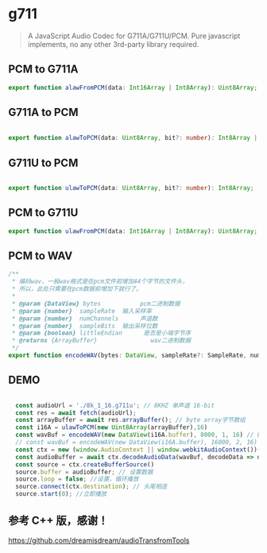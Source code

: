 # g711
> A JavaScript Audio Codec for G711A/G711U/PCM. Pure javascript implements, no any other 3rd-party library required.

## PCM to G711A
``` ts
export function alawFromPCM(data: Int16Array | Int8Array): Uint8Array;

```


## G711A to PCM
``` ts
 
export function alawToPCM(data: Uint8Array, bit?: number): Int8Array | Int16Array;

```
## G711U to PCM
``` ts

export function ulawToPCM(data: Uint8Array, bit?: number): Int8Array;

```
## PCM to G711U
``` ts
export function ulawFromPCM(data: Int16Array | Int8Array): Uint8Array;

```
## PCM to WAV
``` ts
/**
 * 编码wav，一般wav格式是在pcm文件前增加44个字节的文件头，
 * 所以，此处只需要在pcm数据前增加下就行了。
 *
 * @param {DataView} bytes           pcm二进制数据
 * @param {number}  sampleRate  输入采样率
 * @param {number}  numChannels      声道数
 * @param {number}  sampleBits  输出采样位数
 * @param {boolean} littleEndian      是否是小端字节序
 * @returns {ArrayBuffer}               wav二进制数据
 */
export function encodeWAV(bytes: DataView, sampleRate?: SampleRate, numChannels?: NumChannels, sampleBits?: SampleBits, littleEndian?: boolean): ArrayBuffer;

```


## DEMO

``` js

  const audioUrl = './8k_1_16.g711u'; // 8KHZ 单声道 16-bit
  const res = await fetch(audioUrl);
  const arrayBuffer = await res.arrayBuffer(); // byte array字节数组
  const i16A = ulawToPCM(new Uint8Array(arrayBuffer),16)
  const wavBuf = encodeWAV(new DataView(i16A.buffer), 8000, 1, 16) // 8KHZ 单声道 16-bit
  // const wavBuf = encodeWAV(new DataView(i16A.buffer), 16000, 2, 16) // 16KHZ 双声道 16-bit
  const ctx = new (window.AudioContext || window.webkitAudioContext())();
  const audioBuffer = await ctx.decodeAudioData(wavBuf, decodeData => decodeData, err => console.error(err));
  const source = ctx.createBufferSource()
  source.buffer = audioBuffer; // 设置数据
  source.loop = false; //设置，循环播放
  source.connect(ctx.destination); // 头尾相连
  source.start(0); //立即播放
```


## 参考 C++ 版，感谢！
https://github.com/dreamisdream/audioTransfromTools